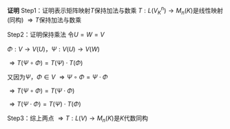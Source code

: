 **证明**
Step1：证明表示矩阵映射$T$保持加法与数乘
$T:L(V_K^n)\to M_n(K)$是线性映射(同构)
$\Rightarrow T$保持加法与数乘

Step2：证明保持乘法
令$U=W=V$

$\Phi:V\to V(U)$，$\Psi:V(U)\to V(W)$

$\Rightarrow T(\Psi\circ\Phi)
=T(\Psi)\cdot T(\Phi)$

又因为$\Psi，\Phi\in V$
$\Rightarrow \Psi\circ\Phi=\Psi\cdot\Phi$

$\Rightarrow T(\Psi\circ\Phi)=T(\Psi\cdot\Phi)$

$\Rightarrow T(\Psi\cdot\Phi)
=T(\Psi)\cdot T(\Phi)$

Step3：综上两点
$\Rightarrow T:L(V)\to M_n(K)$是$K$代数同构
